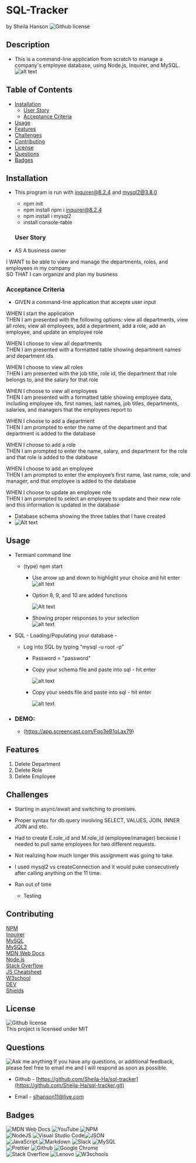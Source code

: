 # SQL-Tracker <!-- omit from toc -->
by Sheila Hanson ![Github license](https://img.shields.io/badge/license-MIT-blue.svg)

## Description <!-- omit from toc -->
- This is a command-line application from scratch to manage a company's employee database, using Node.js, Inquirer, and MySQL.  
  ![alt text](assets/img/logo.png)


## Table of Contents <!-- omit from toc -->
  
- [Installation](#installation)
  - [User Story](#user-story)
  - [Acceptance Criteria](#acceptance-criteria)
- [Usage](#usage)
- [Features](#features)
- [Challenges](#challenges)
- [Contributing](#contributing)
- [License](#license)
- [Questions](#questions)
- [Badges](#badges)
    

## Installation
- This program is run with inquirer@8.2.4 and mysql2@3.8.0
   - npm init  
  - npm install npm i inquirer@8.2.4  
  - npm install i mysql2
  - install console-table
 
    
  


  
  ### User Story
* AS A business owner  
  
I WANT to be able to view and manage the departments, roles, and employees in my company  
SO THAT I can organize and plan my business  

    
  
  ### Acceptance Criteria
* GIVEN a command-line application that accepts user input  
  
WHEN I start the application  
THEN I am presented with the following options: view all departments, view all roles, view all employees, add a department, add a role, add an employee, and update an employee role  

WHEN I choose to view all departments  
THEN I am presented with a formatted table showing department names and department ids  

WHEN I choose to view all roles  
THEN I am presented with the job title, role id, the department that role belongs to, and the salary for that role  

WHEN I choose to view all employees  
THEN I am presented with a formatted table showing employee data, including employee ids, first names, last names, job titles, departments, salaries, and managers that the employees report to  

WHEN I choose to add a department  
THEN I am prompted to enter the name of the department and that department is added to the database  

WHEN I choose to add a role  
THEN I am prompted to enter the name, salary, and department for the role and that role is added to the database  

WHEN I choose to add an employee  
THEN I am prompted to enter the employee’s first name, last name, role, and manager, and that employee is added to the database  

WHEN I choose to update an employee role  
THEN I am prompted to select an employee to update and their new role and this information is updated in the database  

- Database schema showing the three tables that I have created 
- 
  ![Alt text](assets/img/eer_diagram.png)
    
      
## Usage 
  - Termianl command line
    - (type) npm start
      - Use arrow up and down to highlight your choice and hit enter  
    ![alt text](assets/img/npm_start.png)  
       - Option 8, 9, and 10 are added functions  

          ![Alt text](assets/img/npm_start_delete.png)  

      - Showing proper responses to your selection  
      ![alt text](<assets/img/view em_dep_role1.png>)
  - SQL  - Loading/Populating your database -

    - Log into SQL by typing  "mysql -u root -p"  
      - Password = "password"  
      - Copy your schema file and paste into sql - hit enter  
  
         ![alt text](<assets/img/SQL schema.png>)  
      -  Copy your seeds file and paste into sql - hit enter  
       
          ![alt text](<assets/img/SQL seeds.png>) 


-   ### DEMO:  
    - (https://app.screencast.com/Fqo3eB1qLax79)

## Features  
1. Delete Department
2. Delete Role
3. Delete Employee

## Challenges  
- Starting in async/await and switching to promises.  
- Proper syntax for db.query involving SELECT, VALUES, JOIN, INNER JOIN and etc.  
- Had to create E.role_id and M.role_id (employee/manager) because I needed to pull same employees for two different requests.  
- Not realizing how much longer this assignment was going to take.  
- I used mysql2 vs createConnection and it would puke consecutively after calling anything on the 11 time.  
  
- Ran out of time   
  - Testing 
  
## Contributing
[NPM](https://www.npmjs.com/package/inquirer/v/8.2.4?activeTab=readme#installation)  
[Inquirer](https://www.npmjs.com/package/inquirer/v/8.2.4)  
[MySQL](https://www.npmjs.com/package/mysql2)  
[MySQL2](https://sidorares.github.io/node-mysql2/docs/documentation/promise-wrapper)  
[MDN Web Docs](https://developer.mozilla.org/en-US/docs/Web)  
[Node.js](https://nodejs.org/docs/latest/api/)  
[Stack Overflow](https://stackoverflow.com/?newreg=67d94556b887449fa2885dadf54a5439)  
[JS Cheatsheet](https://htmlcheatsheet.com/js/)  
[W3school](https://www.w3schools.com/)  
[DEV](https://dev.to/envoy_/150-badges-for-github-pnk#contact)  
[Shields](https://shields.io/)  
 

## License  
![Github license](https://img.shields.io/badge/license-MIT-blue.svg)  
This project is licensed under MIT
    

## Questions
![Ask me anything](https://img.shields.io/badge/Ask%20me-anything-1abc9c.svg)
If you have any questions, or additional feedback, please feel free to email me and I will respond as soon as possible.
    
* Github -
[https://github.com/Sheila-Ha/sql-tracker](https://github.com/Sheila-Ha/sql-tracker.git)

* Email -
slhanson11@live.com

## Badges
![MDN Web Docs](https://img.shields.io/badge/MDN_Web_Docs-black?style=for-the-badge&logo=mdnwebdocs&logoColor=white)  ![YouTube](https://img.shields.io/badge/YouTube-FF0000?style=for-the-badge&logo=youtube&logoColor=white)
![NPM](https://img.shields.io/badge/NPM-%23CB3837.svg?style=for-the-badge&logo=npm&logoColor=white)  
![NodeJS](https://img.shields.io/badge/node.js-6DA55F?style=for-the-badge&logo=node.js&logoColor=white)  ![Visual Studio Code](https://img.shields.io/badge/Visual%20Studio%20Code-0078d7.svg?style=for-the-badge&logo=visual-studio-code&logoColor=white)![JSON](https://img.shields.io/badge/json-5E5C5C?style=for-the-badge&logo=json&logoColor=red)  
![JavaScript](https://img.shields.io/badge/javascript-%23323330.svg?style=for-the-badge&logo=javascript&logoColor=%23F7DF1E)  ![Markdown](https://img.shields.io/badge/markdown-%23000000.svg?style=for-the-badge&logo=markdown&logoColor=white)
![Slack](https://img.shields.io/badge/Slack-4A154B?style=for-the-badge&logo=slack&logoColor=white)  ![MySQL](	https://img.shields.io/badge/MySQL-005C84?style=for-the-badge&logo=mysql&logoColor=white)  
  ![Prettier](https://img.shields.io/badge/prettier-1A2C34?style=for-the-badge&logo=prettier&logoColor=F7BA3E) ![Github](https://img.shields.io/badge/GitHub-100000?style=for-the-badge&logo=github&logoColor=white) ![Google Chrome](https://img.shields.io/badge/Google_chrome-4285F4?style=for-the-badge&logo=Google-chrome&logoColor=white)  
![Stack Overflow](https://img.shields.io/badge/Stack_Overflow-FE7A16?style=for-the-badge&logo=stack-overflow&logoColor=white)  ![Lenovo](https://img.shields.io/badge/lenovo%20laptop-E2231A?style=for-the-badge&logo=lenovo&logoColor=white)  ![W3schools](https://img.shields.io/badge/W3Schools-04AA6D?style=for-the-badge&logo=W3Schools&logoColor=white) 

